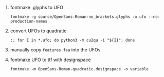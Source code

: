 1. fontmake .glyphs to UFO

	`fontmake -g source/OpenSans-Roman-no_brackets.glyphs -o ufo --no-production-names`
2. convert UFOs to quadratic

	`:; for I in *.ufo; do python3 -m cu2qu -i "${I}"; done`
3. manually copy `features.fea` into the UFOs
4. fontmake UFO to ttf with designspace

	`fontmake -m OpenSans-Roman-quadratic.designspace -o variable`
